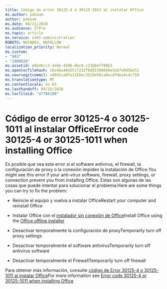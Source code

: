 ```yaml
---
title: Código de error 30125-4 o 30125-1011 al instalar Office
ms.author: pebaum
author: pebaum
ms.date: 04/21/2020
ms.audience: ITPro
ms.topic: article
ms.service: o365-administration
ROBOTS: NOINDEX, NOFOLLOW
localization_priority: Normal
ms.custom:
- "983"
- "2000020"
ms.assetid: e8b46cc3-4dde-4386-8bc0-c21b0ef708b3
ms.openlocfilehash: 26e4ba40a5517212fbd82308668e5a57e8d5be51
ms.sourcegitcommit: c6692ce0fa1358ec3529e59ca0ecdfdea4cdc759
ms.translationtype: MT
ms.contentlocale: es-ES
ms.lasthandoff: 09/15/2020
ms.locfileid: "47784108"
---
```

# <a name="error-code-30125-4-or-30125-1011-when-installing-office"></a><span data-ttu-id="dfcf2-102">Código de error 30125-4 o 30125-1011 al instalar Office</span><span class="sxs-lookup"><span data-stu-id="dfcf2-102">Error code 30125-4 or 30125-1011 when installing Office</span></span>

<span data-ttu-id="dfcf2-103">Es posible que vea este error si el software antivirus, el firewall, la configuración de proxy o la conexión impiden la instalación de Office.</span><span class="sxs-lookup"><span data-stu-id="dfcf2-103">You might see this error if your anti-virus software, firewall, proxy settings, or connection prevent you from installing Office.</span></span> <span data-ttu-id="dfcf2-104">Estas son algunas de las cosas que puede intentar para solucionar el problema:</span><span class="sxs-lookup"><span data-stu-id="dfcf2-104">Here are some things you can try to fix the problem:</span></span>
  
- <span data-ttu-id="dfcf2-105">Reinicie el equipo y vuelva a instalar Office</span><span class="sxs-lookup"><span data-stu-id="dfcf2-105">Restart your computer and reinstall Office</span></span>

- <span data-ttu-id="dfcf2-106">Instalar Office con el [instalador sin conexión de Office](https://support.office.com/article/f0a85fe7-118f-41cb-a791-d59cef96ad1c?wt.mc_id=Alchemy_ClientDIA)</span><span class="sxs-lookup"><span data-stu-id="dfcf2-106">Install Office using the [Office offline installer](https://support.office.com/article/f0a85fe7-118f-41cb-a791-d59cef96ad1c?wt.mc_id=Alchemy_ClientDIA)</span></span>

- <span data-ttu-id="dfcf2-107">Desactivar temporalmente la configuración de proxy</span><span class="sxs-lookup"><span data-stu-id="dfcf2-107">Temporarily turn off proxy settings</span></span>

- <span data-ttu-id="dfcf2-108">Desactivar temporalmente el software antivirus</span><span class="sxs-lookup"><span data-stu-id="dfcf2-108">Temporarily turn off antivirus software</span></span>

- <span data-ttu-id="dfcf2-109">Desactivar temporalmente el Firewall</span><span class="sxs-lookup"><span data-stu-id="dfcf2-109">Temporarily turn off firewall</span></span>

<span data-ttu-id="dfcf2-110">Para obtener más información, consulte [código de Error 30125-4 o 30125-1011 al instalar Office](https://support.office.com/article/7bfabec6-76be-4cde-880e-819a9c569612?wt.mc_id=Alchemy_ClientDIA)</span><span class="sxs-lookup"><span data-stu-id="dfcf2-110">For more information see [Error code 30125-4 or 30125-1011 when installing Office](https://support.office.com/article/7bfabec6-76be-4cde-880e-819a9c569612?wt.mc_id=Alchemy_ClientDIA)</span></span>
  